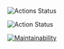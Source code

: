 
![Actions Status](https://github.com/StasKutsakov/python-project-lvl1/workflows/hexlet-check/badge.svg)

![Action Status](https://github.com/StasKutsakov/python-project-lvl1/workflows/Linter/badge.svg)

[![Maintainability](https://api.codeclimate.com/v1/badges/a99a88d28ad37a79dbf6/maintainability)](https://codeclimate.com/github/codeclimate/codeclimate/maintainability)